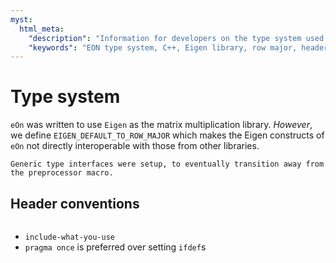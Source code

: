 ```yaml
---
myst:
  html_meta:
    "description": "Information for developers on the type system used in the EON C++ client, particularly the use of the Eigen library."
    "keywords": "EON type system, C++, Eigen library, row major, header conventions"
---
```


# Type system

`eOn` was written to use `Eigen` as the matrix multiplication library.
*However*, we define `EIGEN_DEFAULT_TO_ROW_MAJOR` which makes the Eigen
constructs of `eOn` not directly interoperable with those from other libraries.

```{versionchanged} 2.x
Generic type interfaces were setup, to eventually transition away from the preprocessor macro.
```

## Header conventions

```{versionchanged} 2.x
```

- `include-what-you-use`
- `pragma once` is preferred over setting `ifdef`s
